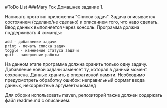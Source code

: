 #ToDo List
###Mary Fox
Домашнее задание 1.

Написать прототип приложения "Список задач". Задача описывается состоянием (сделано/не сделано) и описанием того, что надо сделать. Ввод данных выполняется через консоль. Программа должна поддерживать 4 команды:

    add - добавление задачи
    print - печать списка задач
    toggle - изменение статуса задачи
    quit - завершение работы

На данном этапе программа должна хранить только одну задачу. Добавление новой задачи заменяет ту, которая в данный момент сохранена. Данные хранить в оперативной памяти. Необходимо предусмотреть обработку ошибок: неправильный формат ввода данных, некорректные аргументы команд

Для сборки использовать maven, репозиторий также должен содержать файл readme.md с описанием.